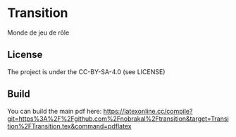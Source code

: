 # Transition
Monde de jeu de rôle

## License
The project is under the CC-BY-SA-4.0 (see LICENSE)

## Build
You can build the main pdf here: https://latexonline.cc/compile?git=https%3A%2F%2Fgithub.com%2Fnobrakal%2Ftransition&target=Transition%2FTransition.tex&command=pdflatex
